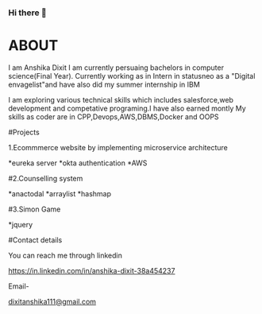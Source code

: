 ### Hi there 👋

# ABOUT
I am Anshika Dixit I am currently persuaing bachelors in computer science(Final Year). Currently working as in Intern in statusneo as a "Digital envagelist"and have also did my summer internship in IBM


I am exploring various technical skills which includes salesforce,web development and competative programing.I have also earned montly 
My skills as coder are in CPP,Devops,AWS,DBMS,Docker and OOPS 


#Projects 


1.Ecommmerce website by implementing microservice architecture


*eureka server
*okta authentication
*AWS


#2.Counselling system


*anactodal
*arraylist
*hashmap


#3.Simon Game 


*jquery


#Contact details


You can reach me through linkedin 

https://in.linkedin.com/in/anshika-dixit-38a454237


Email-

dixitanshika111@gmail.com



